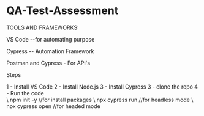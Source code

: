 ﻿# QA-Test-Assessment

TOOLS AND FRAMEWORKS:


VS Code --for automating purpose

Cypress -- Automation Framework

Postman and Cypress - For API's 

Steps

1 - Install VS Code
2 - Install Node.js
3 - Install Cypress
3 - clone the repo
4 - Run the code \
\        npm init -y     //for install packages
\        npx cypress run  //for headless mode
\        npx cypress open //for headed mode



